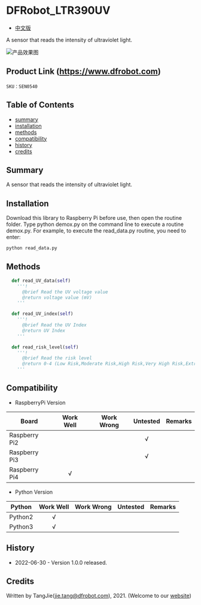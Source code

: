 DFRobot_LTR390UV
===========================

- [中文版](./README_CN.md)

A sensor that reads the intensity of ultraviolet light.

![产品效果图](../../resources/images/SEN0540.png)

## Product Link (https://www.dfrobot.com)

    SKU：SEN0540

## Table of Contents

  * [summary](#summary)
  * [installation](#installation)
  * [methods](#methods)
  * [compatibility](#compatibility)
  * [history](#history)
  * [credits](#credits)

## Summary

A sensor that reads the intensity of ultraviolet light.


## Installation

Download this library to Raspberry Pi before use, then open the routine folder. Type python demox.py on the command line to execute a routine demox.py. For example, to execute the read_data.py routine, you need to enter:

```python
python read_data.py
```

## Methods

```python
  def read_UV_data(self)
    '''!
      @brief Read the UV voltage value
      @return voltage value (mV)
    '''

  def read_UV_index(self)
    '''!
      @brief Read the UV Index
      @return UV Index
    '''

  def read_risk_level(self)
    '''!
      @brief Read the risk level
      @return 0-4 (Low Risk,Moderate Risk,High Risk,Very High Risk,Extreme Risk)
    '''
```

## Compatibility

* RaspberryPi Version

| Board        | Work Well | Work Wrong | Untested | Remarks |
| ------------ | :-------: | :--------: | :------: | ------- |
| Raspberry Pi2 |           |            |    √     |         |
| Raspberry Pi3 |           |            |    √     |         |
| Raspberry Pi4 |       √   |            |          |         |

* Python Version

| Python  | Work Well | Work Wrong | Untested | Remarks |
| ------- | :-------: | :--------: | :------: | ------- |
| Python2 |     √     |            |          |         |
| Python3 |     √     |            |          |         |

## History

- 2022-06-30 - Version 1.0.0 released.

## Credits

Written by TangJie(jie.tang@dfrobot.com), 2021. (Welcome to our [website](https://www.dfrobot.com/))
